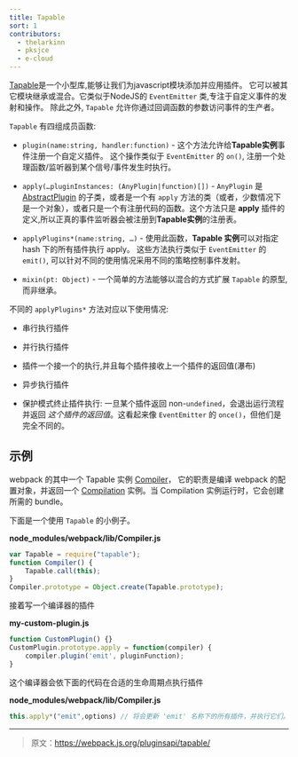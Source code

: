 ```yaml
---
title: Tapable
sort: 1
contributors:
  - thelarkinn
  - pksjce
  - e-cloud
---
```


[Tapable](https://github.com/webpack/tapable)是一个小型库,能够让我们为javascript模块添加并应用插件。
它可以被其它模块继承或混合。它类似于NodeJS的 `EventEmitter` 类,专注于自定义事件的发射和操作。
除此之外, `Tapable` 允许你通过回调函数的参数访问事件的生产者。

`Tapable` 有四组成员函数:

* `plugin(name:string, handler:function)` - 这个方法允许给**Tapable实例**事件注册一个自定义插件。
这个操作类似于 `EventEmitter` 的 `on()`, 注册一个处理函数/监听器到某个信号/事件发生时执行。

* `apply(…pluginInstances: (AnyPlugin|function)[])` - `AnyPlugin` 是 [AbstractPlugin](https://github.com/webpack/webpack/blob/master/lib/AbstractPlugin.js) 的子类，或者是一个有 `apply` 方法的类（或者，少数情况下是一个对象），或者只是一个有注册代码的函数。这个方法只是 **apply** 插件的定义,所以正真的事件监听器会被注册到**Tapable实例**的注册表。

* `applyPlugins*(name:string, …)` - 使用此函数，**Tapable 实例**可以对指定 hash 下的所有插件执行 apply。
这些方法执行类似于 `EventEmitter` 的 `emit()`, 可以针对不同的使用情况采用不同的策略控制事件发射。

* `mixin(pt: Object)` - 一个简单的方法能够以混合的方式扩展 `Tapable` 的原型,而非继承。

不同的 `applyPlugins*` 方法对应以下使用情况:

* 串行执行插件

* 并行执行插件

* 插件一个接一个的执行,并且每个插件接收上一个插件的返回值(瀑布)

* 异步执行插件

* 保护模式终止插件执行: 一旦某个插件返回 non-`undefined`，会退出运行流程并返回 *这个插件的返回值*。这看起来像 `EventEmitter` 的 `once()`，但他们是完全不同的。


## 示例

webpack 的其中一个 Tapable 实例 [Compiler](/api/plugins/compiler)， 它的职责是编译 webpack 的配置对象，并返回一个 [Compilation](/api/plugins/compilation) 实例。当 Compilation 实例运行时，它会创建所需的 bundle。

下面是一个使用 `Tapable` 的小例子。

**node_modules/webpack/lib/Compiler.js**

```javascript
var Tapable = require("tapable");
function Compiler() {
	Tapable.call(this);
}
Compiler.prototype = Object.create(Tapable.prototype);
```

接着写一个编译器的插件

**my-custom-plugin.js**

```javascript
function CustomPlugin() {}
CustomPlugin.prototype.apply = function(compiler) {
    compiler.plugin('emit', pluginFunction);
}
```

这个编译器会依下面的代码在合适的生命周期点执行插件

**node_modules/webpack/lib/Compiler.js**

```javascript
this.apply*("emit",options) // 将会更新 'emit' 名称下的所有插件，并执行它们。
```

***

> 原文：https://webpack.js.org/pluginsapi/tapable/

